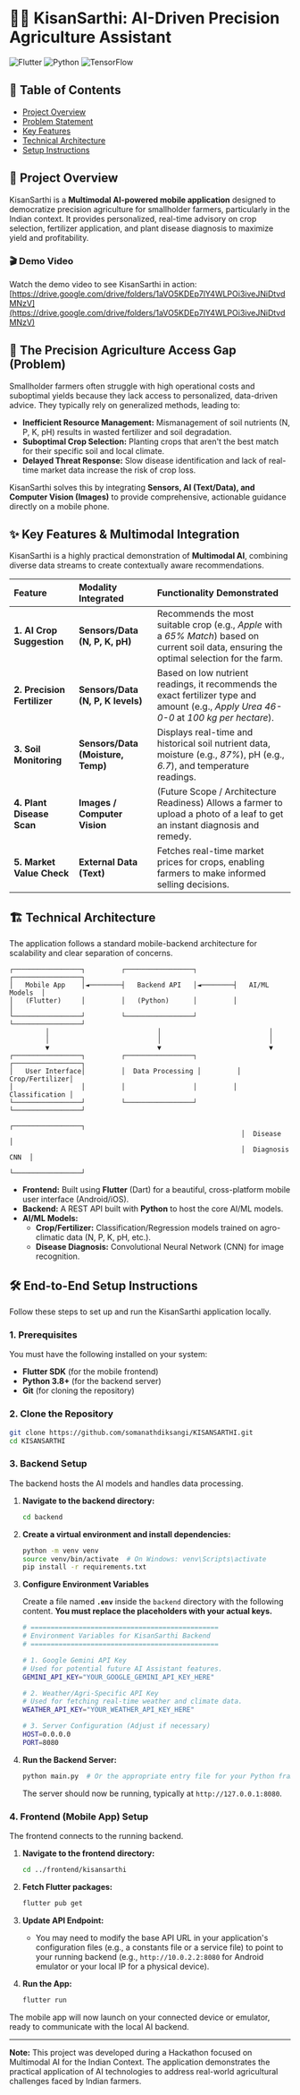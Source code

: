 

# 🧑‍🌾 KisanSarthi: AI-Driven Precision Agriculture Assistant

![Flutter](https://img.shields.io/badge/Flutter-02569B?style=for-the-badge&logo=flutter&logoColor=white)
![Python](https://img.shields.io/badge/Python-3776AB?style=for-the-badge&logo=python&logoColor=white)
![TensorFlow](https://img.shields.io/badge/TensorFlow-FF6F00?style=for-the-badge&logo=tensorflow&logoColor=white)

## 📖 Table of Contents
- [Project Overview](#-project-overview)
- [Problem Statement](#-the-precision-agriculture-access-gap-problem)
- [Key Features](#-key-features--multimodal-integration)
- [Technical Architecture](#-technical-architecture)
- [Setup Instructions](#-end-to-end-setup-instructions)

## 🌱 Project Overview

KisanSarthi is a **Multimodal AI-powered mobile application** designed to democratize precision agriculture for smallholder farmers, particularly in the Indian context. It provides personalized, real-time advisory on crop selection, fertilizer application, and plant disease diagnosis to maximize yield and profitability.

### 🎬 Demo Video
Watch the demo video to see KisanSarthi in action:  
[https://drive.google.com/drive/folders/1aVO5KDEp7lY4WLPOi3iveJNiDtvdMNzV](https://drive.google.com/drive/folders/1aVO5KDEp7lY4WLPOi3iveJNiDtvdMNzV)

## 🎯 The Precision Agriculture Access Gap (Problem)

Smallholder farmers often struggle with high operational costs and suboptimal yields because they lack access to personalized, data-driven advice. They typically rely on generalized methods, leading to:

- **Inefficient Resource Management:** Mismanagement of soil nutrients (N, P, K, pH) results in wasted fertilizer and soil degradation.
- **Suboptimal Crop Selection:** Planting crops that aren't the best match for their specific soil and local climate.
- **Delayed Threat Response:** Slow disease identification and lack of real-time market data increase the risk of crop loss.

KisanSarthi solves this by integrating **Sensors, AI (Text/Data), and Computer Vision (Images)** to provide comprehensive, actionable guidance directly on a mobile phone.

## ✨ Key Features & Multimodal Integration

KisanSarthi is a highly practical demonstration of **Multimodal AI**, combining diverse data streams to create contextually aware recommendations.

| Feature | Modality Integrated | Functionality Demonstrated |
| :--- | :--- | :--- |
| **1. AI Crop Suggestion** | **Sensors/Data (N, P, K, pH)** | Recommends the most suitable crop (e.g., *Apple* with a *65% Match*) based on current soil data, ensuring the optimal selection for the farm. |
| **2. Precision Fertilizer** | **Sensors/Data (N, P, K levels)** | Based on low nutrient readings, it recommends the exact fertilizer type and amount (e.g., *Apply Urea 46-0-0* at *100 kg per hectare*). |
| **3. Soil Monitoring** | **Sensors/Data (Moisture, Temp)** | Displays real-time and historical soil nutrient data, moisture (e.g., *87%*), pH (e.g., *6.7*), and temperature readings. |
| **4. Plant Disease Scan** | **Images / Computer Vision** | (Future Scope / Architecture Readiness) Allows a farmer to upload a photo of a leaf to get an instant diagnosis and remedy. |
| **5. Market Value Check** | **External Data (Text)** | Fetches real-time market prices for crops, enabling farmers to make informed selling decisions. |

## 🏗️ Technical Architecture

The application follows a standard mobile-backend architecture for scalability and clear separation of concerns.

```
┌─────────────────┐         ┌─────────────────┐         ┌─────────────────┐
│   Mobile App    │◄────────┤   Backend API   │◄────────┤   AI/ML Models  │
│   (Flutter)     │         │   (Python)      │         │                 │
└─────────────────┘         └─────────────────┘         └─────────────────┘
         │                           │                           │
         │                           │                           │
         ▼                           ▼                           ▼
┌─────────────────┐         ┌─────────────────┐         ┌─────────────────┐
│   User Interface│         │  Data Processing │         │  Crop/Fertilizer│
│                 │         │                 │         │  Classification │
└─────────────────┘         └─────────────────┘         └─────────────────┘
                                                          ┌─────────────────┐
                                                          │  Disease        │
                                                          │  Diagnosis CNN  │
                                                          └─────────────────┘
```

- **Frontend:** Built using **Flutter** (Dart) for a beautiful, cross-platform mobile user interface (Android/iOS).
- **Backend:** A REST API built with **Python** to host the core AI/ML models.
- **AI/ML Models:**
  - **Crop/Fertilizer:** Classification/Regression models trained on agro-climatic data (N, P, K, pH, etc.).
  - **Disease Diagnosis:** Convolutional Neural Network (CNN) for image recognition.

## 🛠️ End-to-End Setup Instructions

Follow these steps to set up and run the KisanSarthi application locally.

### 1. Prerequisites

You must have the following installed on your system:

- **Flutter SDK** (for the mobile frontend)
- **Python 3.8+** (for the backend server)
- **Git** (for cloning the repository)

### 2. Clone the Repository

```bash
git clone https://github.com/somanathdiksangi/KISANSARTHI.git
cd KISANSARTHI
```

### 3. Backend Setup

The backend hosts the AI models and handles data processing.

1. **Navigate to the backend directory:**

   ```bash
   cd backend
   ```

2. **Create a virtual environment and install dependencies:**

   ```bash
   python -m venv venv
   source venv/bin/activate  # On Windows: venv\Scripts\activate
   pip install -r requirements.txt
   ```

3. **Configure Environment Variables**

   Create a file named **`.env`** inside the `backend` directory with the following content. **You must replace the placeholders with your actual keys.**

   ```bash
   # ===============================================
   # Environment Variables for KisanSarthi Backend
   # ===============================================

   # 1. Google Gemini API Key
   # Used for potential future AI Assistant features.
   GEMINI_API_KEY="YOUR_GOOGLE_GEMINI_API_KEY_HERE"

   # 2. Weather/Agri-Specific API Key
   # Used for fetching real-time weather and climate data.
   WEATHER_API_KEY="YOUR_WEATHER_API_KEY_HERE"

   # 3. Server Configuration (Adjust if necessary)
   HOST=0.0.0.0
   PORT=8080 
   ```

4. **Run the Backend Server:**

   ```bash
   python main.py  # Or the appropriate entry file for your Python framework
   ```

   The server should now be running, typically at `http://127.0.0.1:8080`.

### 4. Frontend (Mobile App) Setup

The frontend connects to the running backend.

1. **Navigate to the frontend directory:**

   ```bash
   cd ../frontend/kisansarthi
   ```

2. **Fetch Flutter packages:**

   ```bash
   flutter pub get
   ```

3. **Update API Endpoint:**

   - You may need to modify the base API URL in your application's configuration files (e.g., a constants file or a service file) to point to your running backend (e.g., `http://10.0.2.2:8080` for Android emulator or your local IP for a physical device).

4. **Run the App:**

   ```bash
   flutter run
   ```

The mobile app will now launch on your connected device or emulator, ready to communicate with the local AI backend.

---

**Note:** This project was developed during a Hackathon focused on Multimodal AI for the Indian Context. The application demonstrates the practical application of AI technologies to address real-world agricultural challenges faced by Indian farmers.
